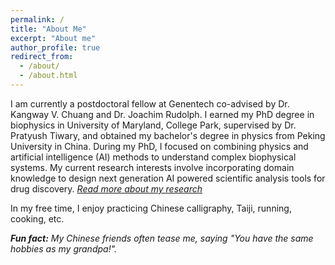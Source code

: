 ```yaml
---
permalink: /
title: "About Me"
excerpt: "About me"
author_profile: true
redirect_from: 
  - /about/
  - /about.html
---
```


I am currently a postdoctoral fellow at Genentech co-advised by Dr. Kangway V. Chuang and Dr. Joachim Rudolph. I earned my PhD degree in biophysics in University of Maryland, College Park, supervised by Dr. Pratyush Tiwary, and obtained my bachelor's degree in physics from Peking University in China. During my PhD, I focused on combining physics and artificial intelligence (AI) methods to understand complex biophysical systems. My current research interests involve incorporating domain knowledge to design next generation AI powered scientific analysis tools for drug discovery. [*Read more about my research*](/research/)

In my free time, I enjoy practicing Chinese calligraphy, Taiji, running, cooking, etc. 

***Fun fact:** My Chinese friends often tease me, saying "You have the same hobbies as my grandpa!".*